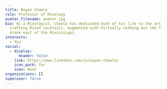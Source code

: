 ```yaml
---
title: Nayan Chawla
role: Professor of Mixology
avatar_filename: avatar.jpg
bio: As a Mixologist, Chawla has dedicated much of his life to the art of
  crafting Mixed cocktails, Augmented with Virtually nothing but the finest
  drank east of the Mississippi.
interests:
  - You
social:
  - display:
      header: false
    link: https://www.linkedin.com/in/nayan-chawla/
    icon_pack: far
    icon: None
organizations: []
superuser: false
---
```

